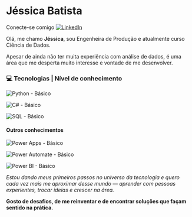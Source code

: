 # Jéssica Batista

Conecte-se comigo [![LinkedIn](https://img.shields.io/badge/-LinkedIn-0A66C2?style=flat&logo=linkedin&logoColor=white)](https://www.linkedin.com/in/jessicabatista24/)

Olá, me chamo **Jéssica**, sou Engenheira de Produção e atualmente curso Ciência de Dados.

Apesar de ainda não ter muita experiência com análise de dados, é uma área que me desperta muito interesse e vontade de me desenvolver.

###  💻 Tecnologias | Nível de conhecimento

![Python - Básico](https://img.shields.io/badge/Python-Básico-blue?logo=python&logoColor=white)

![C# - Básico](https://img.shields.io/badge/C%23-Básico-239120?logo=c-sharp&logoColor=white)

![SQL - Básico](https://img.shields.io/badge/SQL-Básico-4479A1?logo=postgresql&logoColor=white)


#### Outros conhecimentos

![Power Apps - Básico](https://img.shields.io/badge/Power%20Apps-Básico-742774?logo=powerapps&logoColor=white)

![Power Automate - Básico](https://img.shields.io/badge/Power%20Automate-Básico-0078D4?logo=powerautomate&logoColor=white)

![Power BI - Básico](https://img.shields.io/badge/Power%20BI-Básico-F2C811?logo=powerbi&logoColor=black)



*Estou dando meus primeiros passos no universo da tecnologia e quero cada vez mais me aproximar desse mundo — aprender com pessoas experientes, trocar ideias e crescer na área.*

**Gosto de desafios, de me reinventar e de encontrar soluções que façam sentido na prática.**